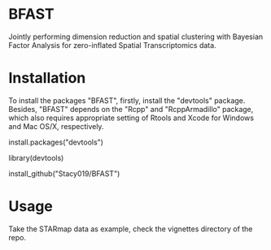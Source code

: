 # BFAST
Jointly performing dimension reduction and spatial clustering with Bayesian Factor Analysis for zero-inflated Spatial Transcriptomics data.

# Installation
To install the packages "BFAST", firstly, install the "devtools" package. Besides, "BFAST" depends on the "Rcpp" and "RcppArmadillo" package, which also requires appropriate setting of Rtools and Xcode for Windows and Mac OS/X, respectively.

install.packages("devtools")

library(devtools)

install_github("Stacy019/BFAST")

# Usage
Take the STARmap data as example, check the vignettes directory of the repo.

